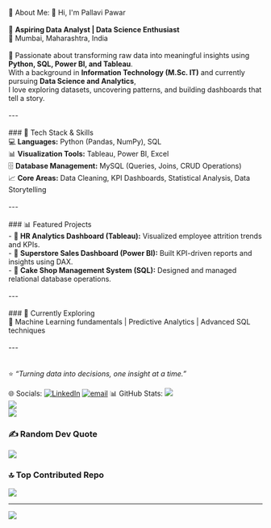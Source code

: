  💫 About Me:
 👋 Hi, I'm Pallavi Pawar  <br><br>🎯 **Aspiring Data Analyst | Data Science Enthusiast**  <br>📍 Mumbai, Maharashtra, India  <br><br>🌟 Passionate about transforming raw data into meaningful insights using **Python, SQL, Power BI, and Tableau**.  <br>With a background in **Information Technology (M.Sc. IT)** and currently pursuing **Data Science and Analytics**,  <br>I love exploring datasets, uncovering patterns, and building dashboards that tell a story.  <br><br>---<br><br>### 🧠 Tech Stack & Skills  <br>💻 **Languages:** Python (Pandas, NumPy), SQL  <br>📊 **Visualization Tools:** Tableau, Power BI, Excel  <br>🗄️ **Database Management:** MySQL (Queries, Joins, CRUD Operations)  <br>📈 **Core Areas:** Data Cleaning, KPI Dashboards, Statistical Analysis, Data Storytelling  <br><br>---<br><br>### 📊 Featured Projects  <br>- 🧩 **HR Analytics Dashboard (Tableau):** Visualized employee attrition trends and KPIs.  <br>- 💼 **Superstore Sales Dashboard (Power BI):** Built KPI-driven reports and insights using DAX.  <br>- 🍰 **Cake Shop Management System (SQL):** Designed and managed relational database operations.  <br><br>---<br><br>### 🌱 Currently Exploring  <br>🚀 Machine Learning fundamentals | Predictive Analytics | Advanced SQL techniques  <br><br>---<br><br><br>⭐ *“Turning data into decisions, one insight at a time.”*  <br>


 🌐 Socials:
[![LinkedIn](https://img.shields.io/badge/LinkedIn-%230077B5.svg?logo=linkedin&logoColor=white)](https://linkedin.com/in/pallavi-pawar-3204572a1) [![email](https://img.shields.io/badge/Email-D14836?logo=gmail&logoColor=white)](mailto:pallavikatkar181996@gmail.com) 
📊 GitHub Stats:
![](https://github-readme-stats.vercel.app/api?username=pallavipawar1805&theme=dark&hide_border=false&include_all_commits=false&count_private=false)<br/>
![](https://nirzak-streak-stats.vercel.app/?user=pallavipawar1805&theme=dark&hide_border=false)<br/>
![](https://github-readme-stats.vercel.app/api/top-langs/?username=pallavipawar1805&theme=dark&hide_border=false&include_all_commits=false&count_private=false&layout=compact)

### ✍️ Random Dev Quote
![](https://quotes-github-readme.vercel.app/api?type=horizontal&theme=radical)

### 🔝 Top Contributed Repo
![](https://github-contributor-stats.vercel.app/api?username=pallavipawar1805&limit=5&theme=dark&combine_all_yearly_contributions=true)

---
[![](https://visitcount.itsvg.in/api?id=pallavipawar1805&icon=0&color=0)](https://visitcount.itsvg.in)

<!-- Proudly created with GPRM ( https://gprm.itsvg.in ) -->
